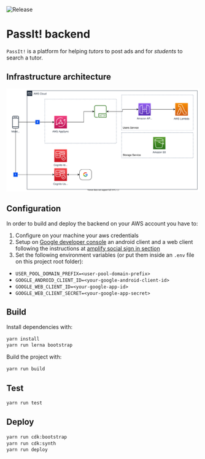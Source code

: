 ![Release](https://github.com/MatteoArella/passit-backend/workflows/Release/badge.svg?branch=master)

# PassIt! backend

`PassIt!` is a platform for helping *tutors* to post ads and for *students* to search a tutor.

## Infrastructure architecture
![PassIt Architecture](./diagrams/infrastructure.svg)

## Configuration
In order to build and deploy the backend on your AWS account you have to:

1. Configure on your machine your aws credentials
2. Setup on [Google developer console](https://console.developers.google.com) an android client and a web client following the instructions at [amplify social sign in section](https://docs.amplify.aws/lib/auth/social_signin_web_ui/q/platform/android#amazon-cognito-user-pool-setup)
3. Set the following environment variables (or put them inside an `.env` file on this project root folder):

  - `USER_POOL_DOMAIN_PREFIX=<user-pool-domain-prefix>`
  - `GOOGLE_ANDROID_CLIENT_ID=<your-google-android-client-id>`
  - `GOOGLE_WEB_CLIENT_ID=<your-google-app-id>`
  - `GOOGLE_WEB_CLIENT_SECRET=<your-google-app-secret>`

## Build
Install dependencies with:
```bash
yarn install
yarn run lerna bootstrap
```

Build the project with:

```bash
yarn run build
```

## Test

```bash
yarn run test
```

## Deploy

```bash
yarn run cdk:bootstrap
yarn run cdk:synth
yarn run deploy
```
